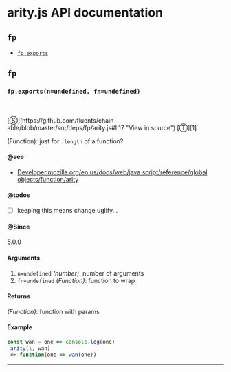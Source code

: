 # arity.js API documentation

<!-- div class="toc-container" -->

<!-- div -->

## `fp`
* <a href="#fp-prototype-exports"  data-meta="exports n undefined fn undefined"  data-call="exports n undefined fn undefined"  data-category="Methods"  data-description="Function just for length of a function"  data-name="exports"  data-member="fp"  data-see="href https developer mozilla org en US docs Web JavaScript Reference Global Objects Function arity label Developer mozilla org en us docs web java script reference global objects function arity"  data-todos="keeping this means change uglify"  data-all="meta exports n undefined fn undefined call exports n undefined fn undefined category Methods description Function just for length of a function name exports member fp see href https developer mozilla org en US docs Web JavaScript Reference Global Objects Function arity label Developer mozilla org en us docs web java script reference global objects function arity notes todos keeping this means change uglify n klassProps" >`fp.exports`</a>

<!-- /div -->

<!-- /div -->

<!-- div class="doc-container" -->

<!-- div -->

## `fp`

<!-- div -->

<h3 id="fp-prototype-exports" data-member="fp" data-category="Methods" data-name="exports"><code>fp.exports(n=undefined, fn=undefined)</code></h3>
<br>
<br>
[&#x24C8;](https://github.com/fluents/chain-able/blob/master/src/deps/fp/arity.js#L17 "View in source") [&#x24C9;][1]

(Function): just for `.length` of a function?


#### @see 

* <a href="https://developer.mozilla.org/en-US/docs/Web/JavaScript/Reference/Global_Objects/Function/arity" >Developer.mozilla.org/en us/docs/web/java script/reference/global objects/function/arity</a>

#### @todos 

- [ ] keeping this means change uglify...
 

#### @Since
5.0.0

#### Arguments
1. `n=undefined` *(number)*: number of arguments
2. `fn=undefined` *(Function)*: function to wrap

#### Returns
*(Function)*: function with params

#### Example
```js
const wan = one => console.log(one)
 arity(1, wan)
 => function(one => wan(one))
```
---

<!-- /div -->

<!-- /div -->

<!-- /div -->

 [1]: #fp "Jump back to the TOC."
